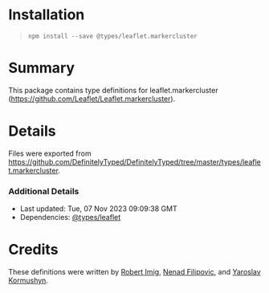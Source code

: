 # Installation
> `npm install --save @types/leaflet.markercluster`

# Summary
This package contains type definitions for leaflet.markercluster (https://github.com/Leaflet/Leaflet.markercluster).

# Details
Files were exported from https://github.com/DefinitelyTyped/DefinitelyTyped/tree/master/types/leaflet.markercluster.

### Additional Details
 * Last updated: Tue, 07 Nov 2023 09:09:38 GMT
 * Dependencies: [@types/leaflet](https://npmjs.com/package/@types/leaflet)

# Credits
These definitions were written by [Robert Imig](https://github.com/rimig), [Nenad Filipovic](https://github.com/nenadfilipovic), and [Yaroslav Kormushyn](https://github.com/YaroslavKormushyn).
